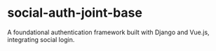 # social-auth-joint-base
A foundational authentication framework built with Django and Vue.js, integrating social login.
